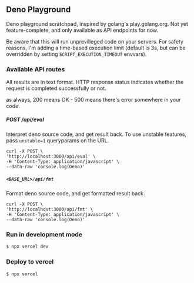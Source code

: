 ## Deno Playground

Deno playground scratchpad, inspired by golang's play.golang.org. Not yet feature-complete, and only available as API endpoints for now.

Be aware that this will run unprevilleged code on your servers. For safety reasons, I'm adding a time-based execution limit (default is 3s, but can be overridden by setting `SCRIPT_EXECUTION_TIMEOUT` envvars).

### Available API routes

All results are in text format. HTTP response status indicates whether the request is completed successfully or not.

as always, 200 means OK - 500 means there's error somewhere in your code.

##### POST /api/eval
Interpret deno source code, and get result back.
To use unstable features, pass `unstable=1` queryparams on the URL.

```
curl -X POST \
'http://localhost:3000/api/eval' \
-H 'Content-Type: application/javascript' \
--data-raw 'console.log(Deno)'
```

##### `<BASE_URL>/api/fmt`
Format deno source code, and get formatted result back.

```
curl -X POST \
'http://localhost:3000/api/fmt' \
-H 'Content-Type: application/javascript' \
--data-raw 'console.log(Deno)'
```

### Run in development mode

```bash
$ npx vercel dev
```

### Deploy to vercel

```
$ npx vercel
```